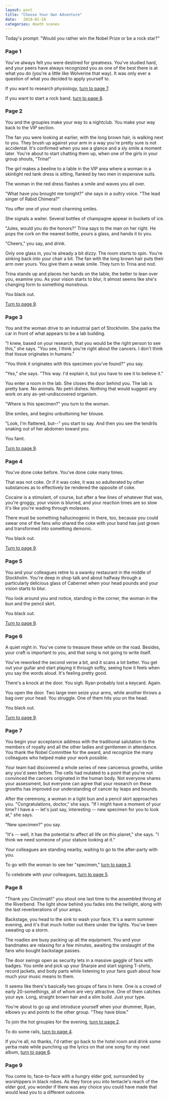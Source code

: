 ```yaml
---
layout: post
title: "Choose Your Own Adventure"
date:   2019-02-16
categories: death scenes
---
```

Today's prompt: "Would you rather win the Nobel Prize or be a rock star?"

### Page 1

You've always felt you were destined for greatness. You've studied hard, and your peers have always recognized you as one of the best there is at what you do (you're a little like Wolverine that way). It was only ever a question of what you decided to apply yourself to. 

If you want to research physiology, [turn to page 7](#page-7).

If you want to start a rock band, [turn to page 8](#page-8).

### Page 2

You and the groupies make your way to a nightclub. You make your way back to the VIP section. 

The fan you were looking at earlier, with the long brown hair, is walking next to you. They brush up against your arm in a way you're pretty sure is not accidental. It's confirmed when you see a glance and a sly smile a moment later. You're about to start chatting them up, when one of the girls in your group shouts, "Trina!"

The girl makes a beeline to a table in the VIP area where a woman in a skintight red tank dress is sitting, flanked by two men in expensive suits. 

The woman in the red dress flashes a smile and waves you all over.

"What have you brought me tonight?" she says in a sultry voice. "The lead singer of Rabid Chimera?"

You offer one of your most charming smiles.

She signals a waiter. Several bottles of champagne appear in buckets of ice.

"Jules, would you do the honors?" Trina says to the man on her right. He pops the cork on the nearest bottle, pours a glass, and hands it to you.

"Cheers," you say, and drink.

Only one glass in, you're already a bit dizzy. The room starts to spin. You're sinking back into your chair a bit. The fan with the long brown hair puts their arm over yours. You give them a weak smile. They turn to Trina and nod.

Trina stands up and places her hands on the table, the better to lean over you, examine you. As your vision starts to blur, it almost seems like she's changing form to something monstrous.

You black out.

[Turn to page 9](#page-9).

### Page 3

You and the woman drive to an industrial part of Stockholm. She parks the car in front of what appears to be a lab building. 

"I knew, based on your research, that you would be the right person to see this," she says. "You see, I think you're right about the cancers. I don't think that tissue originates in humans."

"You think it originates with this specimen you've found?" you say.

"Yes," she says. "This way. I'd explain it, but you have to see it to believe it."

You enter a room in the lab. She closes the door behind you. The lab is pretty bare. No animals. No petri dishes. Nothing that would suggest any work on any as-yet-undiscovered organism.

"Where is this specimen?" you turn to the woman.

She smiles, and begins unbuttoning her blouse.

"Look, I'm flattered, but--" you start to say. And then you see the tendrils snaking out of her abdomen toward you.

You faint.

[Turn to page 9](#page-9).

### Page 4

You've done coke before. You've done coke many times. 

That was not coke. Or if it was coke, it was so adulterated by other substances as to effectively be rendered the opposite of coke.

Cocaine is a stimulant, of course, but after a few lines of whatever that was, you're groggy, your vision is blurred, and your reaction times are so slow it's like you're wading through molasses.

There must be something hallucinogenic in there, too, because you could swear one of the fans who shared the coke with your band has just grown and transformed into something demonic.

You black out.

[Turn to page 9](#page-9).

### Page 5

You and your colleagues retire to a swanky restaurant in the middle of Stockholm. You're deep in shop talk and about halfway through a particularly delicious glass of Cabernet when your head pounds and your vision starts to blur. 

You look around you and notice, standing in the corner, the woman in the bun and the pencil skirt.

You black out.

[Turn to page 9](#page-9).

### Page 6

A quiet night in. You've come to treasure these while on the road. Besides, your craft is important to you, and that song is not going to write itself.

You've reworked the second verse a bit, and it scans a lot better. You get out your guitar and start playing it through softly, seeing how it feels when you say the words aloud. It's feeling pretty good.

There's a knock at the door. You sigh. Ryan probably lost a keycard. Again.

You open the door. Two large men seize your arms, while another throws a bag over your head. You struggle. One of them hits you on the head. 

You black out.

[Turn to page 9](#page-9).

### Page 7

You begin your acceptance address with the traditional salutation to the members of royalty and all the other ladies and gentlemen in attendance. You thank the Nobel Committee for the award, and recognize the many colleagues who helped make your work possible. 

Your team had discovered a whole series of new cancerous growths, unlike any you'd seen before. The cells had mutated to a point that you're not convinced the cancers originated in the human body. Not everyone shares your assessment, but everyone can agree that your research on these growths has improved our understanding of cancer by leaps and bounds.

After the ceremony, a woman in a tight bun and a pencil skirt approaches you. "Congratulations, doctor," she says. "If I might have a moment of your time? I have a -- let's just say, interesting -- new specimen for you to look at," she says. 

"New specimen?" you say.

"It's -- well, it has the potential to affect all life on this planet," she says. "I think we need someone of your stature looking at it."

Your colleagues are standing nearby, waiting to go to the after-party with you.

To go with the woman to see her "specimen," [turn to page 3](#page-3).

To celebrate with your colleagues, [turn to page 5](#page-5).

### Page 8

"Thank you Cincinnati!" you shout one last time to the assembled throng at the Riverbend. The light show behind you fades into the twilight, along with the last reverberations of your amps. 

Backstage, you head to the sink to wash your face. It's a warm summer evening, and it's that much hotter out there under the lights. You've been sweating up a storm.

The roadies are busy packing up all the equipment. You and your bandmates are relaxing for a few minutes, awaiting the onslaught of the fans who bought backstage passes.

The door swings open as security lets in a massive gaggle of fans with badges. You smile and pick up your Sharpie and start signing T-shirts, record jackets, and body parts while listening to your fans gush about how much your music means to them.

It seems like there's basically two groups of fans in here. One is a crowd of early 20-somethings, all of whom are very attractive. One of them catches your eye. Long, straight brown hair and a slim build. Just your type.

You're about to go up and introduce yourself when your drummer, Ryan, elbows yu and points to the other group. "They have blow." 

To join the hot groupies for the evening, [turn to page 2](#page-2).

To do some rails, [turn to page 4](#page-4).

If you're all, no thanks, I'd rather go back to the hotel room and drink some yerba mate while punching up the lyrics on that one song for my next album, [turn to page 6](#page-6). 

### Page 9

You come to, face-to-face with a hungry elder god, surrounded by worshippers in black robes. As they force you into tentacle's reach of the elder god, you wonder if there was any choice you could have made that would lead you to a different outcome.
